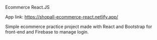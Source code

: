 Ecommerce React.JS

App link: https://shopall-ecommerce-react.netlify.app/

Simple ecommerce practice project made with React and Bootstrap for front-end and Firebase to manage login.
